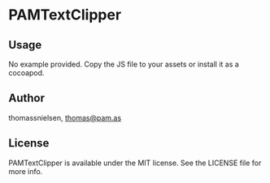 # PAMTextClipper

## Usage

No example provided. Copy the JS file to your assets or install it as a cocoapod.

## Author

thomassnielsen, thomas@pam.as

## License

PAMTextClipper is available under the MIT license. See the LICENSE file for more info.

